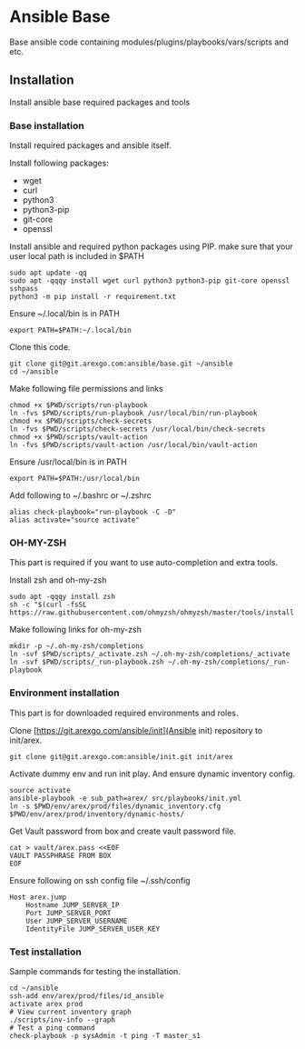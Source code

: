 # Ansible Base
Base ansible code containing modules/plugins/playbooks/vars/scripts and etc.

## Installation
Install ansible base required packages and tools


### Base installation
Install required packages and ansible itself.

Install following packages:
- wget
- curl
- python3
- python3-pip
- git-core
- openssl

Install ansible and required python packages using PIP.
make sure that your user local path is included in $PATH

```
sudo apt update -qq
sudo apt -qqqy install wget curl python3 python3-pip git-core openssl sshpass
python3 -m pip install -r requirement.txt
```

Ensure ~/.local/bin is in PATH
```
export PATH=$PATH:~/.local/bin
```

Clone this code.
```
git clone git@git.arexgo.com:ansible/base.git ~/ansible
cd ~/ansible
```

Make following file permissions and links
```
chmod +x $PWD/scripts/run-playbook
ln -fvs $PWD/scripts/run-playbook /usr/local/bin/run-playbook
chmod +x $PWD/scripts/check-secrets
ln -fvs $PWD/scripts/check-secrets /usr/local/bin/check-secrets
chmod +x $PWD/scripts/vault-action
ln -fvs $PWD/scripts/vault-action /usr/local/bin/vault-action
```
Ensure /usr/local/bin is in PATH
```
export PATH=$PATH:/usr/local/bin
```

Add following to ~/.bashrc or ~/.zshrc
```
alias check-playbook="run-playbook -C -D"
alias activate="source activate"
```

### OH-MY-ZSH
This part is required if you want to use auto-completion and extra tools.

Install zsh and oh-my-zsh
```
sudo apt -qqqy install zsh
sh -c "$(curl -fsSL https://raw.githubusercontent.com/ohmyzsh/ohmyzsh/master/tools/install.sh)"
```

Make following links for oh-my-zsh
```
mkdir -p ~/.oh-my-zsh/completions
ln -svf $PWD/scripts/_activate.zsh ~/.oh-my-zsh/completions/_activate
ln -svf $PWD/scripts/_run-playbook.zsh ~/.oh-my-zsh/completions/_run-playbook
```

### Environment installation
This part is for downloaded required environments and roles.

Clone [https://git.arexgo.com/ansible/init](Ansible init) repository to init/arex.
```
git clone git@git.arexgo.com:ansible/init.git init/arex
```

Activate dummy env and run init play. And ensure dynamic inventory config.
```
source activate
ansible-playbook -e sub_path=arex/ src/playbooks/init.yml
ln -s $PWD/env/arex/prod/files/dynamic_inventory.cfg $PWD/env/arex/prod/inventory/dynamic-hosts/
```

Get Vault password from box and create vault password file.
```
cat > vault/arex.pass <<EOF
VAULT PASSPHRASE FROM BOX
EOF
```
Ensure following on ssh config file ~/.ssh/config
```
Host arex.jump
    Hostname JUMP_SERVER_IP
    Port JUMP_SERVER_PORT
    User JUMP_SERVER_USERNAME
    IdentityFile JUMP_SERVER_USER_KEY
```
### Test installation

Sample commands for testing the installation.
```
cd ~/ansible
ssh-add env/arex/prod/files/id_ansible
activate arex prod
# View current inventory graph
./scripts/inv-info --graph
# Test a ping command
check-playbook -p sysAdmin -t ping -T master_s1
```

